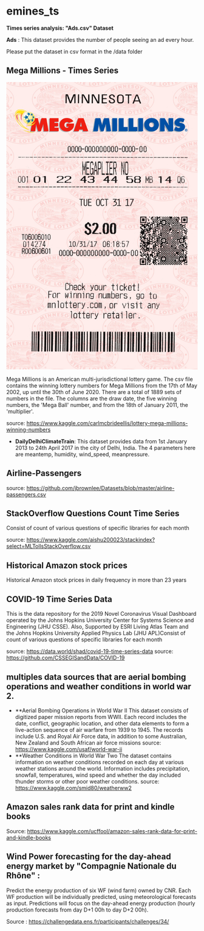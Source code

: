 # emines_ts
 
 **Times series analysis: "Ads.csv" Dataset**

**Ads** : This dataset provides the number of people seeing an ad every hour.

Please put the dataset in csv format in the /data folder


## Mega Millions - Times Series
![ScreenShot](Mega-Millions.jpg)

Mega Millions is an American multi-jurisdictional lottery game.
The csv file contains the winning lottery numbers for Mega Millions from the 17th of May 2002, up until the 30th of June 2020. There are a total of 1889 sets of numbers in the file. The columns are the draw date, the five winning numbers, the 'Mega Ball' number, and from the 18th of January 2011, the 'multiplier'.

source: https://www.kaggle.com/carlmcbrideellis/lottery-mega-millions-winning-numbers


- **DailyDelhiClimateTrain**: This dataset provides data from 1st January 2013 to 24th April 2017 in the city of Delhi, India. The 4 parameters here are
meantemp, humidity, wind_speed, meanpressure.

## Airline-Passengers

source: https://github.com/jbrownlee/Datasets/blob/master/airline-passengers.csv

## StackOverflow Questions Count Time Series

Consist of count of various questions of specific libraries for each month

source: https://www.kaggle.com/aishu200023/stackindex?select=MLTollsStackOverflow.csv


## Historical Amazon stock prices

Historical Amazon stock prices in daily frequency in more than 23 years

## COVID-19 Time Series Data

This is the data repository for the 2019 Novel Coronavirus Visual Dashboard operated by the Johns Hopkins University Center for Systems Science and Engineering (JHU CSSE). Also, Supported by ESRI Living Atlas Team and the Johns Hopkins University Applied Physics Lab (JHU APL)Consist of count of various questions of specific libraries for each month

source: https://data.world/shad/covid-19-time-series-data
source: https://github.com/CSSEGISandData/COVID-19
##  multiples data sources that are aerial bombing operations and weather conditions in world war 2.
- **Aerial Bombing Operations in World War II
This dataset consists of digitized paper mission reports from WWII. Each record includes the date, conflict, geographic location, and other data elements to form a live-action sequence of air warfare from 1939 to 1945. The records include U.S. and Royal Air Force data, in addition to some Australian, New Zealand and South African air force missions
source: https://www.kaggle.com/usaf/world-war-ii
- **Weather Conditions in World War Two
The dataset contains information on weather conditions recorded on each day at various weather stations around the world. Information includes precipitation, snowfall, temperatures, wind speed and whether the day included thunder storms or other poor weather conditions.
source: https://www.kaggle.com/smid80/weatherww2


## Amazon sales rank data for print and kindle books

Source: https://www.kaggle.com/ucffool/amazon-sales-rank-data-for-print-and-kindle-books

## Wind Power forecasting for the day-ahead energy market by "Compagnie Nationale du Rhône" : 
   
   Predict the energy production of six WF (wind farm) owned by CNR. Each WF production will be individually predicted, using meteorological forecasts as input. Predictions will focus on the day-ahead energy production (hourly production forecasts from day D+1 00h to day D+2 00h).


Source : https://challengedata.ens.fr/participants/challenges/34/
